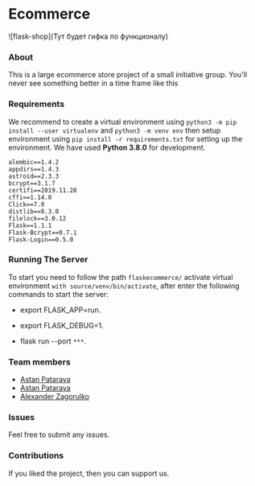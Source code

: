 # Ecommerce

![flask-shop](Тут будет гифка по функционалу)

### About

This is a large ecommerce store project of a small initiative group. You'll never see something better in a time frame like this

### Requirements

We recommend to create a virtual environment using `python3 -m pip install --user virtualenv`  and `python3 -m venv env` then setup environment using `pip install -r requirements.txt` for setting up the environment. We have used **Python 3.8.0** for development.

```
alembic==1.4.2
appdirs==1.4.3
astroid==2.3.3
bcrypt==3.1.7
certifi==2019.11.28
cffi==1.14.0
Click==7.0
distlib==0.3.0
filelock==3.0.12
Flask==1.1.1
Flask-Bcrypt==0.7.1
Flask-Login==0.5.0
```

### Running The Server

To start you need to follow the path `flaskecommerce/` activate virtual environment `with source/venv/bin/activate`, after enter the following commands to start the server:

- export FLASK_APP=run.

- export FLASK_DEBUG=1.

- flask run --port ``***``.


### Team members

- [Astan Pataraya](https://gitlab.com/pelmenin)
- [Astan Pataraya](https://github.com/iAmKoldyn)
- [Alexander Zagorulko](https://github.com/azy3301)


### Issues

Feel free to submit any issues.

### Contributions

If you liked the project, then you can support us.
